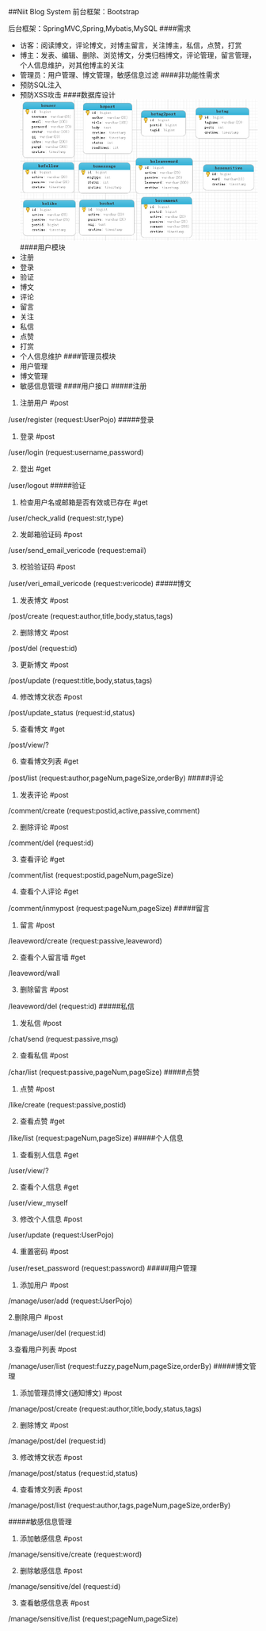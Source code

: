 ##Niit Blog System
前台框架：Bootstrap

后台框架：SpringMVC,Spring,Mybatis,MySQL
####需求
* 访客：阅读博文，评论博文，对博主留言，关注博主，私信，点赞，打赏
* 博主：发表、编辑、删除、浏览博文，分类归档博文，评论管理，留言管理，个人信息维护，对其他博主的关注
* 管理员：用户管理、博文管理，敏感信息过滤
####非功能性需求
* 预防SQL注入
* 预防XSS攻击
####数据库设计
![](pic/database.jpg)
####用户模块
* 注册
* 登录
* 验证
* 博文
* 评论
* 留言
* 关注
* 私信
* 点赞
* 打赏
* 个人信息维护
####管理员模块
* 用户管理
* 博文管理
* 敏感信息管理
####用户接口
#####注册
1. 注册用户 #post

/user/register (request:UserPojo)
#####登录
1. 登录 #post

/user/login (request:username,password)

2. 登出 #get

/user/logout
#####验证
1. 检查用户名或邮箱是否有效或已存在 #get

/user/check_valid  (request:str,type)

2. 发邮箱验证码   #post

/user/send_email_vericode  (request:email)

3. 校验验证码    #post

/user/veri_email_vericode  (request:vericode)
#####博文
1. 发表博文 #post

/post/create (request:author,title,body,status,tags)

2. 删除博文 #post

/post/del (request:id)

3. 更新博文 #post

/post/update (request:title,body,status,tags)

4. 修改博文状态   #post

/post/update_status (request:id,status)

5. 查看博文 #get

/post/view/?

6. 查看博文列表   #get

/post/list  (request:author,pageNum,pageSize,orderBy)
#####评论
1. 发表评论 #post

/comment/create     (request:postid,active,passive,comment)

2. 删除评论  #post

/comment/del    (request:id)

3. 查看评论  #get

/comment/list   (request:postid,pageNum,pageSize)

4. 查看个人评论 #get

/comment/inmypost   (request:pageNum,pageSize)
#####留言
1. 留言   #post

/leaveword/create   (request:passive,leaveword)

2. 查看个人留言墙 #get

/leaveword/wall
    
3. 删除留言 #post

/leaveword/del  (request:id)
#####私信
1. 发私信  #post

/chat/send  (request:passive,msg)

2. 查看私信 #post

/char/list  (request:passive,pageNum,pageSize)
#####点赞
1. 点赞   #post

/like/create  (request:passive,postid)

2. 查看点赞  #get

/like/list (request:pageNum,pageSize)
#####个人信息
1. 查看别人信息   #get

/user/view/?

2. 查看个人信息   #get

/user/view_myself

3. 修改个人信息   #post

/user/update  (request:UserPojo)

4. 重置密码 #post

/user/reset_password  (request:password)
#####用户管理
1. 添加用户     #post

/manage/user/add    (request:UserPojo)

2.删除用户  #post

/manage/user/del    (request:id)

3.查看用户列表    #post

/manage/user/list   (request:fuzzy,pageNum,pageSize,orderBy)
#####博文管理
1. 添加管理员博文(通知博文)    #post

/manage/post/create     (request:author,title,body,status,tags)

2. 删除博文 #post

/manage/post/del    (request:id)

3. 修改博文状态   #post

/manage/post/status     (request:id,status)

4. 查看博文列表   #post

/manage/post/list   (request:author,tags,pageNum,pageSize,orderBy)

#####敏感信息管理
1. 添加敏感信息   #post

/manage/sensitive/create (request:word)

2. 删除敏感信息   #post

/manage/sensitive/del (request:id)

3. 查看敏感信息表  #post

/manage/sensitive/list (request;pageNum,pageSize)